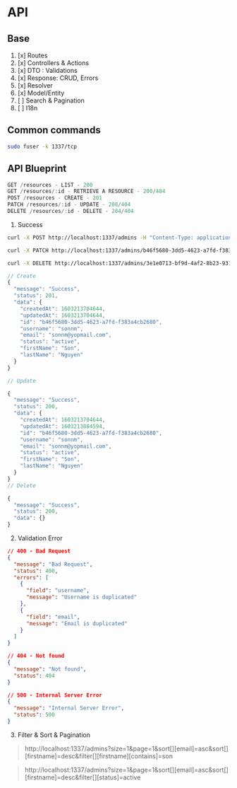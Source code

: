 # API

## Base

1. [x] Routes
2. [x] Controllers & Actions
3. [x] DTO : Validations
4. [x] Response: CRUD, Errors
5. [x] Resolver
6. [x] Model/Entity
7. [ ] Search & Pagination
8. [ ] I18n

## Common commands

```bash
sudo fuser -k 1337/tcp
```

## API Blueprint

```java
GET /resources - LIST - 200
GET /resources/:id - RETRIEVE A RESOURCE - 200/404
POST /resources - CREATE - 201
PATCH /resources/:id - UPDATE - 200/404
DELETE /resources/:id - DELETE - 204/404
```

1. Success

```bash
curl -X POST http://localhost:1337/admins -H "Content-Type: application/json"  --data '{"username": "sonnm","password":"13456", "email":"sonnm@yopmail.com", "firstName": "Son", "lastName": "Nguyen"}' -v

curl -X PATCH http://localhost:1337/admins/b46f5680-3dd5-4623-a7fd-f383a4cb2680 -H "Content-Type: application/json"  --data '{"username": "sonnm","password":"123456"}' -v

curl -X DELETE http://localhost:1337/admins/3e1e0713-bf9d-4af2-8b23-931c0af3a6c2 -H "Content-Type: application/json" -v
```

```javascript
// Create
{
  "message": "Success",
  "status": 201,
  "data": {
    "createdAt": 1603213704644,
    "updatedAt": 1603213704644,
    "id": "b46f5680-3dd5-4623-a7fd-f383a4cb2680",
    "username": "sonnm",
    "email": "sonnm@yopmail.com",
    "status": "active",
    "firstName": "Son",
    "lastName": "Nguyen"
  }
}

// Update

{
  "message": "Success",
  "status": 200,
  "data": {
    "createdAt": 1603213704644,
    "updatedAt": 1603213884594,
    "id": "b46f5680-3dd5-4623-a7fd-f383a4cb2680",
    "username": "sonnm",
    "email": "sonnm@yopmail.com",
    "status": "active",
    "firstName": "Son",
    "lastName": "Nguyen"
  }
}
// Delete

{
  "message": "Success",
  "status": 200,
  "data": {}
}

```

2. Validation Error

```json
// 400 - Bad Request
{
  "message": "Bad Request",
  "status": 400,
  "errors": [
    {
      "field": "username",
      "message": "Username is duplicated"
    },
    {
      "field": "email",
      "message": "Email is duplicated"
    }
  ]
}

// 404 - Not found
{
  "message": "Not found",
  "status": 404
}

// 500 - Internal Server Error
{
  "message": "Internal Server Error",
  "status": 500
}
```

3. Filter & Sort & Pagination

> http://localhost:1337/admins?size=1&page=1&sort[][email]=asc&sort[][firstname]=desc&filter[][firstname][contains]=son

> http://localhost:1337/admins?size=1&page=1&sort[][email]=asc&sort[][firstname]=desc&filter[][status]=active
